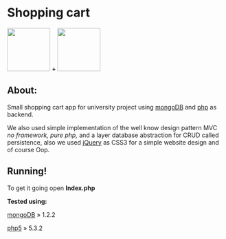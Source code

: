 <h1>Shopping cart</h1>
<p><img src="http://javierav.com/images/logo-mongodb-onwhite.png" height="100"/> <strong> + </strong> 
<img src="http://drupal.org/files/project-images/php.png" height="100" /></p>
<h2>About:</h2>
<p>Small shopping cart app for university project
using <a href="http://www.mongodb.org/">mongoDB</a> and <a href="http://www.php.net/">php</a> as backend.</p>
<p>We also used simple implementation of the well know design pattern MVC <em>no framework, pure php, </em> and a layer database abstraction for CRUD called persistence, also we used <a href="http://jquery.com/">jQuery</a> as CSS3 for a simple website design and of course Oop.</p>

<h2>Running!</h2>

<p>To get it going open <strong>Index.php</strong></p>

<strong>Tested using:</strong>
<p><a href="http://www.mongodb.org/">mongoDB</a> &raquo; 1.2.2</p>
<p><a href="http://www.php.net/">php5</a> &raquo; 5.3.2</p>